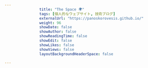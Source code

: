 ---
                title: "The Space 🌍"
                tags: [個人的なウェブサイト, 技術ブログ]
                externalUrl: "https://panoskorovesis.github.io/"
                weight: 96
                showDate: false
                showAuthor: false
                showReadingTime: false
                showEdit: false
                showLikes: false
                showViews: false
                layoutBackgroundHeaderSpace: false
                ---

